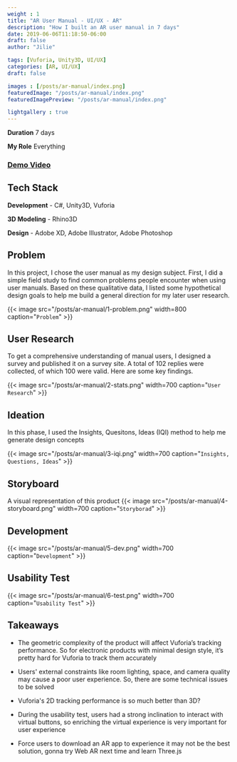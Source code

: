 ```yaml
---
weight : 1
title: "AR User Manual - UI/UX - AR"
description: "How I built an AR user manual in 7 days"
date: 2019-06-06T11:18:50-06:00
draft: false
author: "Jilie"

tags: [Vuforia, Unity3D, UI/UX]
categories: [AR, UI/UX]
draft: false 

images : [/posts/ar-manual/index.png]
featuredImage: "/posts/ar-manual/index.png"
featuredImagePreview: "/posts/ar-manual/index.png"

lightgallery : true
---
```


<!--more-->
**Duration** 7 days

**My Role** Everything

### [Demo Video](https://www.youtube.com/watch?v=OSb187lFrDY&ab_channel=JilieZeng )

## Tech Stack
**Development** - C#, Unity3D, Vuforia  

**3D Modeling** - Rhino3D

**Design** - Adobe XD, Adobe Illustrator, Adobe Photoshop

## Problem 

In this project, I chose the user manual as my design subject. First, I did a simple field study to find common problems people encounter when using user manuals. Based on these qualitative data, I listed some hypothetical design goals to help me build a general direction for my later user research.

{{< image src="/posts/ar-manual/1-problem.png" width=800 caption="`Problem`" >}}

## User Research

To get a comprehensive understanding of manual users, I designed a survey and published it on a survey site. A total of 102 replies were collected, of which 100 were valid. Here are some key findings.

{{< image src="/posts/ar-manual/2-stats.png" width=700 caption="`User Research`" >}}

## Ideation

In this phase, I used the Insights, Quesitons, Ideas (IQI) method to help me generate design concepts 

{{< image src="/posts/ar-manual/3-iqi.png" width=700 caption="`Insights, Questions, Ideas`" >}}

## Storyboard
A visual representation of this product
{{< image src="/posts/ar-manual/4-storyboard.png" width=700 caption="`Storyborad`" >}}

## Development


{{< image src="/posts/ar-manual/5-dev.png" width=700 caption="`Development`" >}}


## Usability Test

{{< image src="/posts/ar-manual/6-test.png" width=700 caption="`Usability Test`" >}}

## Takeaways

* The geometric complexity of the product will affect Vuforia’s tracking performance. So for electronic products with minimal design style, it’s pretty hard for Vuforia to track them accurately

* Users' external constraints like room lighting, space, and camera quality may cause a poor user experience. So, there are some technical issues to be solved
  
* Vuforia's 2D tracking performance is so much better than 3D?

* During the usability test, users had a strong inclination to interact with virtual buttons, so enriching the virtual experience is very important for user experience

* Force users to download an AR app to experience it may not be the best solution, gonna try Web AR next time and learn Three.js